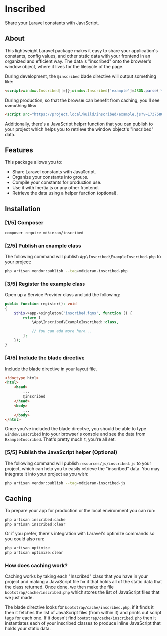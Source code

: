 # Inscribed

Share your Laravel constants with JavaScript.

## About

This lightweight Laravel package makes it easy to share your application's constants, config values, and other static data with your frontend in an organized and efficient way. The data is "inscribed" onto the browser's window object, where it lives for the lifecycle of the page.

During development, the `@inscribed` blade directive will output something like:

```html
<script>window.Inscribed||={};window.Inscribed['example']=JSON.parse('{\u0022attribute\u0022:\u0022value\u0022}');</script>
```

During production, so that the browser can benefit from caching, you'll see something like:

```html
<script src="https://project.local/build/inscribed/example.js?v=1737580177"></script>
```

Additionally, there's a JavaScript helper function that you can publish to your project which helps you to retrieve the window object's "inscribed" data.

## Features

This package allows you to:

- Share Laravel constants with JavaScript.
- Organize your constants into groups.
- Compile your constants for production use.
- Use it with Inertia.js or any other frontend.
- Retrieve the data using a helper function (optional).

## Installation

### [1/5] Composer

```bash
composer require mdkieran/inscribed
```

### [2/5] Publish an example class

The following command will publish `App\Inscribed\ExampleInscribed.php` to your project:

```bash
php artisan vendor:publish --tag=mdkieran-inscribed-php
```

### [3/5] Register the example class

Open up a Service Provider class and add the following:

```php
public function register(): void
{
    $this->app->singleton('inscribed.fqns', function () {
        return [
            \App\Inscribed\ExampleInscribed::class,

            // You can add more here...
        ];
    });
}
```

### [4/5] Include the blade directive

Include the blade directive in your layout file.

```html
<!doctype html>
<html>
    <head>
        ...
        @inscribed
    </head>
    <body>
        ...
    </body>
</html>
```

Once you've included the blade directive, you should be able to type `window.Inscribed` into your browser's console and see the data from `ExampleInscribed`. That's pretty much it, you're all set.

### [5/5] Publish the JavaScript helper (Optional)

The following command will publish `resources/js/inscribed.js` to your project, which can help you to easily retrieve the "inscribed" data. You may integrate it into your project as you wish:

```bash
php artisan vendor:publish --tag=mdkieran-inscribed-js
```

## Caching

To prepare your app for production or the local environment you can run:

```bash
php artisan inscribed:cache
php artisan inscribed:clear
```

Or if you prefer, there's integration with Laravel's optimize commands so you could also run:

```bash
php artisan optimize
php artisan optimize:clear
```

### How does caching work?

Caching works by taking each "Inscribed" class that you have in your project and making a JavaScript file for it that holds all of the static data that the class returned. Once done, we then make the file `bootstrap/cache/inscribed.php` which stores the list of JavaScript files that we just made.

The blade directive looks for `bootstrap/cache/inscribed.php`, if it finds it then it fetches the list of JavaScript files (from within it) and prints out script tags for each one. If it doesn't find `bootstrap/cache/inscribed.php` then it instantiates each of your inscribed classes to produce inline JavaScript that holds your static data.
